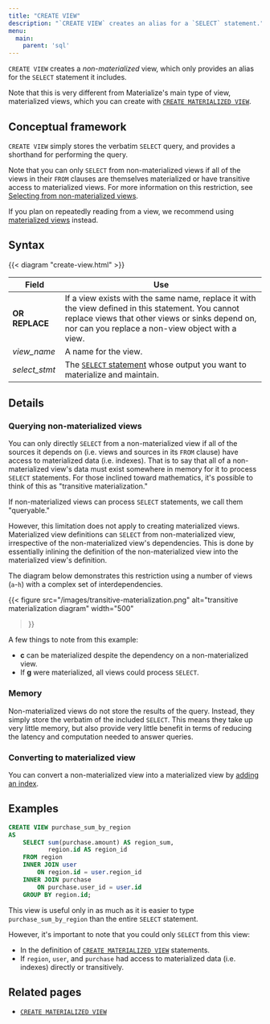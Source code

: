 ```yaml
---
title: "CREATE VIEW"
description: "`CREATE VIEW` creates an alias for a `SELECT` statement."
menu:
  main:
    parent: 'sql'
---
```


`CREATE VIEW` creates a _non-materialized_ view, which only provides an alias
for the `SELECT` statement it includes.

Note that this is very different from Materialize's main type of view,
materialized views, which you can create with [`CREATE MATERIALIZED
VIEW`](../create-materialized-view).

## Conceptual framework

`CREATE VIEW` simply stores the verbatim `SELECT` query, and provides a
shorthand for performing the query.

Note that you can only `SELECT` from non-materialized views if all of the views
in their `FROM` clauses are themselves materialized or have transitive access to
materialized views. For more information on this restriction, see [Selecting
from non-materialized views](#selecting-from-non-materialized-views).

If you plan on repeatedly reading from a view, we recommend using [materialized
views](../create-materialized-view) instead.

## Syntax

{{< diagram "create-view.html" >}}

Field | Use
------|-----
**OR REPLACE** | If a view exists with the same name, replace it with the view defined in this statement. You cannot replace views that other views or sinks depend on, nor can you replace a non-view object with a view.
_view&lowbar;name_ | A name for the view.
_select&lowbar;stmt_ | The [`SELECT` statement](../select) whose output you want to materialize and maintain.

## Details

### Querying non-materialized views

You can only directly `SELECT` from a non-materialized view if all of the
sources it depends on (i.e. views and sources in its `FROM` clause) have access
to materialized data (i.e. indexes). That is to say that all of a
non-materialized view's data must exist somewhere in memory for it to process
`SELECT` statements. For those inclined toward mathematics, it's possible to
think of this as "transitive materialization."

If non-materialized views can process `SELECT` statements, we call them
"queryable."

However, this limitation does not apply to creating materialized views.
Materialized view definitions can `SELECT` from non-materialized view,
irrespective of the non-materialized view's dependencies. This is done by
essentially inlining the definition of the non-materialized view into the
materialized view's definition.

The diagram below demonstrates this restriction using a number of views
(`a`-`h`) with a complex set of interdependencies.

{{<
    figure src="/images/transitive-materialization.png"
    alt="transitive materialization diagram"
    width="500"
>}}

A few things to note from this example:

- **c** can be materialized despite the dependency on a non-materialized view.
- If **g** were materialized, all views could process `SELECT`.

### Memory

Non-materialized views do not store the results of the query. Instead, they
simply store the verbatim of the included `SELECT`. This means they take up very
little memory, but also provide very little benefit in terms of reducing the
latency and computation needed to answer queries.

### Converting to materialized view

You can convert a non-materialized view into a materialized view by [adding an
index](../create-index/#converting-views-to-materialized-views).

## Examples

```sql
CREATE VIEW purchase_sum_by_region
AS
    SELECT sum(purchase.amount) AS region_sum,
           region.id AS region_id
    FROM region
    INNER JOIN user
        ON region.id = user.region_id
    INNER JOIN purchase
        ON purchase.user_id = user.id
    GROUP BY region.id;
```

This view is useful only in as much as it is easier to type
`purchase_sum_by_region` than the entire `SELECT` statement.

However, it's important to note that you could only `SELECT` from this view:

- In the definition of [`CREATE MATERIALIZED VIEW`](../create-materialized-view) statements.
- If `region`, `user`, and `purchase` had access to materialized data (i.e.
  indexes) directly or transitively.

## Related pages

- [`CREATE MATERIALIZED VIEW`](../create-materialized-view)
